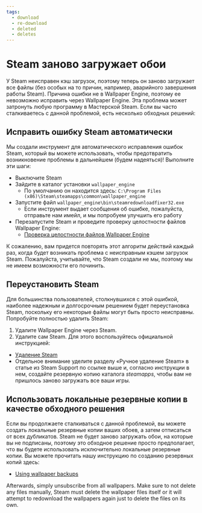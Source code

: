 ```yaml
---
tags:
  - download
  - re-download
  - deleted
  - deletes
---
```


# Steam заново загружает обои

У Steam неисправен кэш загрузок, поэтому теперь он заново загружает все файлы (без особых на то причин, например, аварийного завершения работы Steam). Причина ошибки не в Wallpaper Engine, поэтому ее невозможно исправить через Wallpaper Engine. Эта проблема может затронуть любую программу в Мастерской Steam. Если вы часто сталкиваетесь с данной проблемой, есть несколько обходных решений:

## Исправить ошибку Steam автоматически
Мы создали инструмент для автоматического исправления ошибок Steam, который вы можете использовать, чтобы предотвратить возникновение проблемы в дальнейшем (будем надеяться)! Выполните эти шаги:
* Выключите Steam
* Зайдите в каталог установки `wallpaper_engine`
  * По умолчанию он находится здесь: `C:\Program Files (x86)\Steam\steamapps\common\wallpaper_engine`
* Запустите файл `wallpaper_engine\bin\steamredownloadfixer32.exe`
  * Если инструмент выдает сообщения об ошибке, пожалуйста, отправьте нам имейл, и мы попробуем улучшить его работу
* Перезапустите Steam и проведите проверку целостности файлов Wallpaper Engine:
  * [Проверка целостности файлов Wallpaper Engine](https://support.steampowered.com/kb_article.php?ref=2037-QEUH-3335)

К сожалению, вам придется повторять этот алгоритм действий каждый раз, когда будет возникать проблема с неисправным кэшем загрузок Steam. Пожалуйста, учитывайте, что Steam создали не мы, поэтому мы не имеем возможности его починить.

## Переустановить Steam

Для большинства пользователей, столкнувшихся с этой ошибкой, наиболее надежным и долгосрочным решением будет переустановка Steam, поскольку его некоторые файлы могут быть просто неисправны. Попробуйте полностью удалить Steam:

1. Удалите Wallpaper Engine через Steam.
2. Удалите сам Steam. Для этого воспользуйтесь официальной инструкцией:
  * [Удаление Steam](https://support.steampowered.com/kb_article.php?ref=9609-OBMP-2526)
  * Отдельное внимание уделите разделу «Ручное удаление Steam» в статье из Steam Support по ссылке выше и, согласно инструкции в нем, создайте резервную копию каталога *steamapps*, чтобы вам не пришлось заново загружать все ваши игры.

## Использовать локальные резервные копии в качестве обходного решения

Если вы продолжаете сталкиваться с данной проблемой, вы можете создать локальные резервные копии ваших обоев, а затем отписаться от всех дубликатов. Steam не будет заново загружать обои, на которые вы не подписаны, поэтому это обходное решение просто предполагает, что вы будете использовать исключительно локальные резервные копии. Вы можете прочитать нашу инструкцию по созданию резервных копий здесь:

* [Using wallpaper backups](/steam/backup)

Afterwards, simply unsubscribe from all wallpapers. Make sure to not delete any files manually, Steam must delete the wallpaper files itself or it will attempt to redownload the wallpapers again just to delete the files on its own.